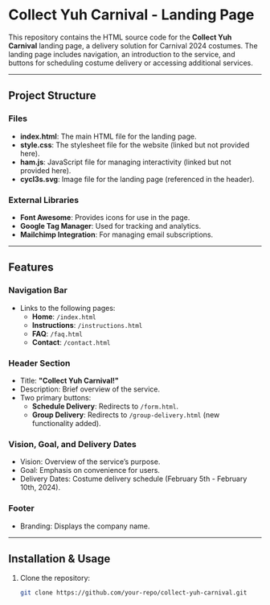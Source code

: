 # Collect Yuh Carnival - Landing Page

This repository contains the HTML source code for the **Collect Yuh Carnival** landing page, a delivery solution for Carnival 2024 costumes. The landing page includes navigation, an introduction to the service, and buttons for scheduling costume delivery or accessing additional services.

---

## Project Structure

### Files
- **index.html**: The main HTML file for the landing page.
- **style.css**: The stylesheet file for the website (linked but not provided here).
- **ham.js**: JavaScript file for managing interactivity (linked but not provided here).
- **cycl3s.svg**: Image file for the landing page (referenced in the header).

### External Libraries
- **Font Awesome**: Provides icons for use in the page.
- **Google Tag Manager**: Used for tracking and analytics.
- **Mailchimp Integration**: For managing email subscriptions.

---

## Features

### Navigation Bar
- Links to the following pages:
  - **Home**: `/index.html`
  - **Instructions**: `/instructions.html`
  - **FAQ**: `/faq.html`
  - **Contact**: `/contact.html`

### Header Section
- Title: **"Collect Yuh Carnival!"**
- Description: Brief overview of the service.
- Two primary buttons:
  - **Schedule Delivery**: Redirects to `/form.html`.
  - **Group Delivery**: Redirects to `/group-delivery.html` (new functionality added).

### Vision, Goal, and Delivery Dates
- Vision: Overview of the service’s purpose.
- Goal: Emphasis on convenience for users.
- Delivery Dates: Costume delivery schedule (February 5th - February 10th, 2024).

### Footer
- Branding: Displays the company name.

---

## Installation & Usage

1. Clone the repository:
   ```bash
   git clone https://github.com/your-repo/collect-yuh-carnival.git
